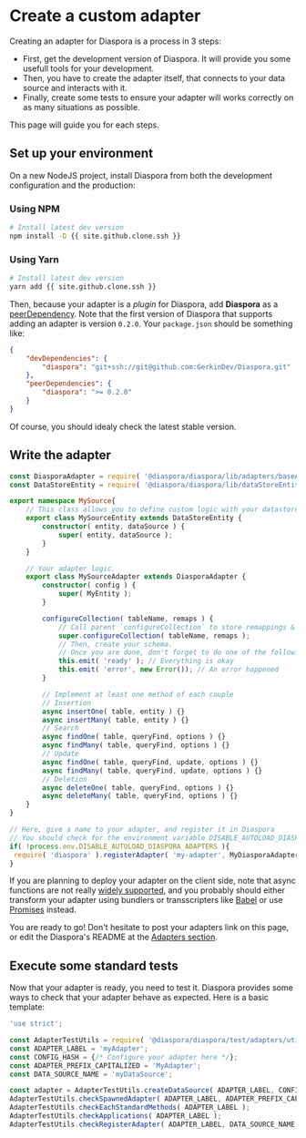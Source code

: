 # Create a custom adapter

Creating an adapter for Diaspora is a process in 3 steps:

* First, get the development version of Diaspora. It will provide you some usefull tools for your development.
* Then, you have to create the adapter itself, that connects to your data source and interacts with it.
* Finally, create some tests to ensure your adapter will works correctly on as many situations as possible.

This page will guide you for each steps.

## Set up your environment

On a new NodeJS project, install Diaspora from both the development configuration and the production:

<div class="tabs tabs-code" markdown="1">
<div class="tab" data-ref="npm" markdown="1">

### Using NPM

```sh
# Install latest dev version
npm install -D {{ site.github.clone.ssh }}
```

</div>
<div class="tab" data-ref="yarn" markdown="1">

### Using Yarn

```sh
# Install latest dev version
yarn add {{ site.github.clone.ssh }}
```

</div>
</div>

Then, because your adapter is a *plugin* for Diaspora, add **Diaspora** as a [peerDependency](https://nodejs.org/en/blog/npm/peer-dependencies/).
Note that the first version of Diaspora that supports adding an adapter is version `0.2.0`. Your `package.json` should be something like:

```json
{
	"devDependencies": {
		"diaspora": "git+ssh://git@github.com:GerkinDev/Diaspora.git"
	},
	"peerDependencies": {
		"diaspora": ">= 0.2.0"
	}
}
```

Of course, you should idealy check the latest stable version.

## Write the adapter

```ts
const DiasporaAdapter = require( '@diaspora/diaspora/lib/adapters/baseAdapter.js' );
const DataStoreEntity = require( '@diaspora/diaspora/lib/dataStoreEntities/baseEntity.js' );

export namespace MySource{
	// This class allows you to define custom logic with your datastore entity
	export class MySourceEntity extends DataStoreEntity {
		constructor( entity, dataSource ) {
			super( entity, dataSource );
		}
	}

	// Your adapter logic.
	export class MySourceAdapter extends DiasporaAdapter {
		constructor( config ) {
			super( MyEntity );
		}

		configureCollection( tableName, remaps ) {
			// Call parent `configureCollection` to store remappings & filters
			super.configureCollection( tableName, remaps );
			// Then, create your schema.
			// Once you are done, don't forget to do one of the following:
			this.emit( 'ready' ); // Everything is okay
			this.emit( 'error', new Error()); // An error happened
		}

		// Implement at least one method of each couple
		// Insertion
		async insertOne( table, entity ) {}
		async insertMany( table, entity ) {}
		// Search
		async findOne( table, queryFind, options ) {}
		async findMany( table, queryFind, options ) {}
		// Update
		async findOne( table, queryFind, update, options ) {}
		async findMany( table, queryFind, update, options ) {}
		// Deletion
		async deleteOne( table, queryFind, options ) {}
		async deleteMany( table, queryFind, options ) {}
	}
}

// Here, give a name to your adapter, and register it in Diaspora
// You should check for the environment variable DISABLE_AUTOLOAD_DIASPORA_ADAPTERS.
if( !process.env.DISABLE_AUTOLOAD_DIASPORA_ADAPTERS ){
 require( 'diaspora' ).registerAdapter( 'my-adapter', MyDiasporaAdapter );
}
```

If you are planning to deploy your adapter on the client side, note that async functions are not really [widely supported](http://caniuse.com/#feat=async-functions), and you probably should either transform your adapter using bundlers or transscripters like [Babel](https://babeljs.io/) or use [Promises](https://developer.mozilla.org/en-US/docs/Web/JavaScript/Reference/Global_Objects/Promise) instead.

You are ready to go! Don't hesitate to post your adapters link on this page, or edit the Diaspora's README at the [Adapters section](https://github.com/GerkinDev/Diaspora#available-adapters).


## Execute some standard tests

Now that your adapter is ready, you need to test it. Diaspora provides some ways to check that your adapter behave as expected. Here is a basic template:

```js
'use strict';

const AdapterTestUtils = require( '@diaspora/diaspora/test/adapters/utils' );
const ADAPTER_LABEL = 'myAdapter';
const CONFIG_HASH = {/* Configure your adapter here */};
const ADAPTER_PREFIX_CAPITALIZED = 'MyAdapter';
const DATA_SOURCE_NAME = 'myDataSource';

const adapter = AdapterTestUtils.createDataSource( ADAPTER_LABEL, CONFIG_HASH);
AdapterTestUtils.checkSpawnedAdapter( ADAPTER_LABEL, ADAPTER_PREFIX_CAPITALIZED );
AdapterTestUtils.checkEachStandardMethods( ADAPTER_LABEL );
AdapterTestUtils.checkApplications( ADAPTER_LABEL );
AdapterTestUtils.checkRegisterAdapter( ADAPTER_LABEL, DATA_SOURCE_NAME );
```
